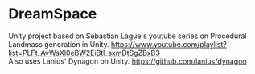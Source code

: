 # DreamSpace

Unity project based on Sebastian Lague's youtube series on Procedural Landmass generation in Unity. https://www.youtube.com/playlist?list=PLFt_AvWsXl0eBW2EiBtl_sxmDtSgZBxB3  
Also uses Lanius' Dynagon on Unity. https://github.com/lanius/dynagon
